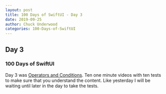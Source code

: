 ```yaml
---
layout: post
title: 100 Days of SwiftUI - Day 3
date: 2019-09-25
author: Chuck Underwood
categories: 100-Days-of-SwiftUI
---
```


## Day 3
### 100 Days of SwiftUI

Day 3 was [Operators and Conditions](https://www.hackingwithswift.com/100/3).  Ten one minute videos with ten tests to make sure that you understand the content.  Like yesterday I will be waiting until later in the day to take the tests.
